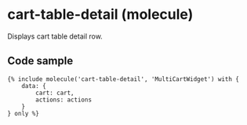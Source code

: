 # cart-table-detail (molecule)

Displays cart table detail row.

## Code sample

```
{% include molecule('cart-table-detail', 'MultiCartWidget') with {
    data: {
        cart: cart,
        actions: actions
    }
} only %}
```
